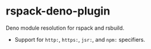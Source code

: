 # rspack-deno-plugin

Deno module resolution for rspack and rsbuild.

- Support for `http:`, `https:`, `jsr:`, and `npm:` specifiers.
